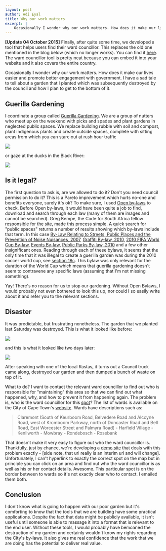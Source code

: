 ```yaml
---
layout: post
author: Adi Eyal
title: Why our work matters
excerpt: |
    Occasionally I wonder why our work matters. How does it make our lives easier and promote better engagement with government. I have a sad tale to tell about a garden that I planted which was subsequently destroyed by the council and how I plan to get to the bottom of it.
---
```


**[Update 04 October 2015]**
Finally, after quite some time, we developed a tool that helps users find their ward councillor. This replaces the old one mentioned in the blog below (which no longer works). You can find it [here](http://nearby.code4sa.org/councillor/). The ward councillor tool is pretty neat because you can embed it into your website and it also covers the entire country.

Occasionally I wonder why our work matters. How does it make our lives easier and promote better engagement with government. I have a sad tale to tell about a garden that I planted which was subsequently destroyed by the council and how I plan to get to the bottom of it.


Guerilla Gardening
------------------

I coordinate a group called [Guerilla Gardening](http://www.meetup.com/Guerilla-Gardening-Owning-neglected-spaces/). We are a group of nutters who meet up on the weekend with picks and spades and plant gardens in neglected public spaces. We replace building rubble with soil and compost, plant indigenous plants and create outside spaces, complete with sitting areas from which you can stare out at rush hour traffic

<p class="img">
    <img src="http://photos1.meetupstatic.com/photos/event/4/4/e/0/600_323117632.jpeg">
</p>

or gaze at the ducks in the Black River:

<p class="img">
    <img src="http://photos2.meetupstatic.com/photos/event/b/1/9/6/highres_326865462.jpeg">
</p>


Is it legal?
------------

The first question to ask is, are we allowed to do it? Don't you need council permission to do it? This is a Pareto improvement which hurts no-one and benefits everyone, surely it's ok? To make sure, I used [Open by-laws](http://openbylaws.org.za/) to check. Before Open by-laws, it would have been quite a job to find, download and search through each law (many of them are images and cannot be searched). Greg Kempe, the Code for South Africa fellow responsible for the site, made this process simple. A quick search for "public spaces" returns a number of results showing which by-laws include that term. In this case [By-Law Relating to Streets, Public Places and the Prevention of Noise Nuisances, 2007](http://openbylaws.org.za/za/by-law/cape-town/2007/streets-public-places-noise-nuisances/), [Graffiti By-law, 2010](http://openbylaws.org.za/za/by-law/cape-town/2010/graffiti/), [2010 FIFA World Cup By-law](http://openbylaws.org.za/za/by-law/cape-town/2009/2010-fifa-world-cup/), [Events By-law](http://openbylaws.org.za/za/by-law/cape-town/2009/events/), [Public Parks By-law, 2010](http://openbylaws.org.za/za/by-law/cape-town/2010/public-parks/) and a few other insignificant ones. Reading through each of these bylaws, it seems that the only time that it was illegal to create a guerilla garden was during the 2010 soccer world cup, see [section 18c](http://openbylaws.org.za/za/by-law/cape-town/2009/2010-fifa-world-cup/section/18/). This bylaw was only relevant for the duration of the World Cup which means that guerilla gardening doesn't seem to contravene any specific laws (assuming that I'm not missing something).

Yay! There's no reason for us to stop our gardening. Without Open Bylaws, I would probably not even bothered to look this up, nor could I so easily write about it and refer you to the relevant sections.

Disaster
--------

It was predictable, but frustrating nonetheless. The garden that we planted last Saturday was destroyed. This is what it looked like before:

<p class="img">
    <img src="http://photos1.meetupstatic.com/photos/event/a/f/1/6/600_326864822.jpeg">
</p>

and this is what it looked like two days later:

<p class="img">
    <img src="http://photos1.meetupstatic.com/photos/event/9/5/a/8/highres_328298312.jpeg">
</p>

After speaking with one of the local Rastas, it turns out a Council truck came along, destroyed our garden and then dumped a bunch of waste on top of it. 

What to do? I want to contact the relevant ward councillor to find out who is responsible for "maintaining" this area so that we can find out what happened, why, and how to prevent it from happening again. The problem is, who is the ward councillor for this [spot](http://goo.gl/maps/G3SXZ)? The list of wards is available on the City of Cape Town's [website](http://www.capetown.gov.za/en/councilonline/Pages/ViewWardDetails.aspx?FirstWardSequenceNo=51&LastWardSequenceNo=60). Wards have descriptions such as:

> Claremont (South of Keurboom Road, Belvedere Road and Alcoyne Road, west of Kromboom Parkway, north of Doncaster Road and Bell Road, East Worcester Street and Palmyra Road)   - Harfield Village  - Kenilworth    - Mowbray   - Rondebosch    - Rosebank

That doesn't make it very easy to figure out who the ward councillor is. Thankfully, just by chance, we're developing a [demo site](http://www.demo4sa.org/) that deals with this problem exactly - [side note, that url really is an interim url and will change]. Unfortunately, I can't hyperlink to exactly the correct spot on the map but in principle you can click on an area and find out who the ward councillor is as well as his or her contact details. Awesome. This particular spot is on the border between to wards so it's not exactly clear who to contact. I emailed them both. 

Conclusion
----------

I don't know what is going to happen with our poor garden but it's comforting to know that the tools that we are building have some practical applications. Despite the fact that data might be publicly available, it isn't useful until someone is able to massage it into a format that is relevant to the end user. Without these tools, I would probably have bemoaned the destruction of my garden and certainly wouldn't know my rights regarding the City's by-laws. It also gives me real confidence that the work that we are doing has the potential to deliver real value.


